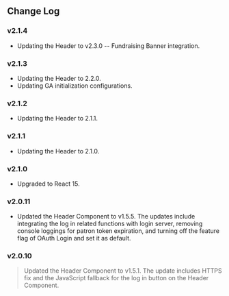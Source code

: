 ## Change Log

### v2.1.4
- Updating the Header to v2.3.0 -- Fundraising Banner integration.

### v2.1.3
- Updating the Header to 2.2.0.
- Updating GA initialization configurations.

### v2.1.2
- Updating the Header to 2.1.1.

### v2.1.1
- Updating the Header to 2.1.0.

### v2.1.0
- Upgraded to React 15.

### v2.0.11
- Updated the Header Component to v1.5.5. The updates include integrating the log in related functions with login server, removing console loggings for patron token expiration, and turning off the feature flag of OAuth Login and set it as default.

### v2.0.10
> Updated the Header Component to v1.5.1. The update includes HTTPS fix and the JavaScript fallback for the log in button on the Header Component.
